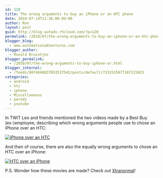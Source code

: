 ```yaml
---
id: 128
title: The wrong arguments to buy an iPhone or an HTC phone
date: 2010-07-14T11:26:00-04:00
author: Ron
layout: post
guid: http://blog-autadv.rhcloud.com/?p=128
permalink: /2010/07/the-wrong-arguments-to-buy-an-iphone-or-an-htc-phone.html
blogger_blog:
  - www.automationadventures.com
blogger_author:
  - Ronald Bruintjes
blogger_permalink:
  - /2010/07/the-wrong-arguments-to-buy-iphone-or.html
blogger_internal:
  - /feeds/8074648837853537542/posts/default/7331515677167215823
categories:
  - android
  - htc
  - iphone
  - Miscellaneous
  - parody
  - youtube
---
```

In TWiT Leo and friends mentioned the two videos made by a Best Buy (ex-)employee, describing which wrong arguments people use to chose an iPhone over an HTC:

[![iPhone over an HTC](http://img.youtube.com/vi/FL7yD-0pqZg/0.jpg)](http://www.youtube.com/watch?v=FL7yD-0pqZg)

And then of course, there are also the equally wrong arguments to chose an HTC over an iPhone:

[![HTC over an iPhone](http://img.youtube.com/vi/UAOtC9QfXac/0.jpg)](http://www.youtube.com/watch?v=UAOtC9QfXac)

P.S. Wonder how these movies are made? Check out [Xtranormal](https://www.xtranormal.com/)!